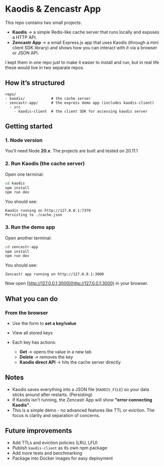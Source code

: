 # Kaodis & Zencastr App

This repo contains two small projects:

- **Kaodis** -> a simple Redis-like cache server that runs locally and exposes a HTTP API.
- **Zencastr App** -> a small Express.js app that uses Kaodis (through a mini client SDK library) and shows how you can interact with it via a browser or JSON API.

I kept them in one repo just to make it easier to install and run, but in real life these would live in two separate repos.

## How it’s structured

```
repo/
- kaodis/            # the cache server
- zencastr-app/      # the express demo app (includes kaodis-client)
  - src
    - kaodis-client  # the client SDK for accessing kaodis server
```

## Getting started

### 1. Node version

You'll need Node **20.x**.
The projects are built and tested on 20.11.1

### 2. Run Kaodis (the cache server)

Open one terminal:

```bash
cd kaodis
npm install
npm run dev
```

You should see:

```
Kaodis running on http://127.0.0.1:7379
Persisting to ./cache.json
```

### 3. Run the demo app

Open another terminal:

```bash
cd zencastr-app
npm install
npm run dev
```

You should see:

```
Zencastr app running on http://127.0.0.1:3000
```

Now open [http://127.0.0.1:3000](http://127.0.0.1:3000) in your browser.

## What you can do

### From the browser

- Use the form to **set a key/value**
- View all stored keys
- Each key has actions:

  - **Get** -> opens the value in a new tab
  - **Delete** -> removes the key
  - **Kaodis direct API** -> hits the cache server directly

## Notes

- Kaodis saves everything into a JSON file (`KAODIS_FILE`) so your data sticks around after restarts. (Persisting)
- If Kaodis isn't running, the Zencastr App will show **"error connecting Kaodis"**.
- This is a simple demo - no advanced features like TTL or eviction. The focus is clarity and separation of concerns.

## Future improvements

- Add TTLs and eviction policies (LRU, LFU)
- Publish `kaodis-client` as its own npm package
- Add more tests and benchmarking
- Package into Docker images for easy deployment
